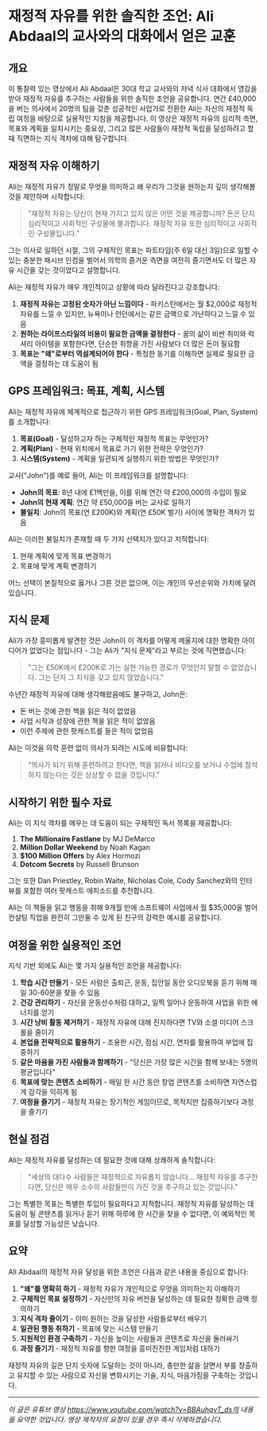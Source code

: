# 재정적 자유를 위한 솔직한 조언: Ali Abdaal의 교사와의 대화에서 얻은 교훈

## 개요

이 통찰력 있는 영상에서 Ali Abdaal은 30대 학교 교사와의 저녁 식사 대화에서 영감을 받아 재정적 자유를 추구하는 사람들을 위한 솔직한 조언을 공유합니다. 연간 £40,000을 버는 의사에서 20명의 팀을 갖춘 성공적인 사업가로 전환한 Ali는 자신의 재정적 독립 여정을 바탕으로 실용적인 지침을 제공합니다. 이 영상은 재정적 자유의 심리적 측면, 목표와 계획을 일치시키는 중요성, 그리고 많은 사람들이 재정적 독립을 달성하려고 할 때 직면하는 지식 격차에 대해 탐구합니다.

## 재정적 자유 이해하기

Ali는 재정적 자유가 정말로 무엇을 의미하고 왜 우리가 그것을 원하는지 깊이 생각해볼 것을 제안하며 시작합니다:

> "재정적 자유는 당신이 현재 가지고 있지 않은 어떤 것을 제공합니까? 돈은 단지 심리적이고 사회적인 구성물에 불과합니다. 재정적 자유 또한 심리적이고 사회적인 구성물입니다."

그는 의사로 일하던 시절, 그의 구체적인 목표는 파트타임(주 6일 대신 3일)으로 일할 수 있는 충분한 패시브 인컴을 벌어서 의학의 즐거운 측면을 여전히 즐기면서도 더 많은 자유 시간을 갖는 것이었다고 설명합니다.

Ali는 재정적 자유가 매우 개인적이고 상황에 따라 달라진다고 강조합니다:

1. **재정적 자유는 고정된 숫자가 아닌 느낌이다** - 파키스탄에서는 월 $2,000로 재정적 자유를 느낄 수 있지만, 뉴욕이나 런던에서는 같은 금액으로 가난하다고 느낄 수 있음
2. **원하는 라이프스타일의 비용이 필요한 금액을 결정한다** - 꿈의 삶이 비싼 취미와 럭셔리 아이템을 포함한다면, 단순한 취향을 가진 사람보다 더 많은 돈이 필요함
3. **목표는 "왜"로부터 역설계되어야 한다** - 특정한 동기를 이해하면 실제로 필요한 금액을 결정하는 데 도움이 됨

## GPS 프레임워크: 목표, 계획, 시스템

Ali는 재정적 자유에 체계적으로 접근하기 위한 GPS 프레임워크(Goal, Plan, System)를 소개합니다:

1. **목표(Goal)** - 달성하고자 하는 구체적인 재정적 목표는 무엇인가?
2. **계획(Plan)** - 현재 위치에서 목표로 가기 위한 전략은 무엇인가?
3. **시스템(System)** - 계획을 일관되게 실행하기 위한 방법은 무엇인가?

교사("John")를 예로 들어, Ali는 이 프레임워크를 설명합니다:

- **John의 목표**: 8년 내에 £1백만을, 이를 위해 연간 약 £200,000의 수입이 필요
- **John의 현재 계획**: 연간 약 £50,000을 버는 교사로 일하기
- **불일치**: John의 목표(연 £200K)와 계획(연 £50K 벌기) 사이에 명확한 격차가 있음

Ali는 이러한 불일치가 존재할 때 두 가지 선택지가 있다고 지적합니다:

1. 현재 계획에 맞게 목표 변경하기
2. 목표에 맞게 계획 변경하기

어느 선택이 본질적으로 옳거나 그른 것은 없으며, 이는 개인의 우선순위와 가치에 달려 있습니다.

## 지식 문제

Ali가 가장 흥미롭게 발견한 것은 John이 이 격차를 어떻게 메울지에 대한 명확한 아이디어가 없었다는 점입니다 - 그는 Ali가 "지식 문제"라고 부르는 것에 직면했습니다:

> "그는 £50K에서 £200K로 가는 실현 가능한 경로가 무엇인지 말할 수 없었습니다. 그는 단지 그 지식을 갖고 있지 않았습니다."

수년간 재정적 자유에 대해 생각해왔음에도 불구하고, John은:

- 돈 버는 것에 관한 책을 읽은 적이 없었음
- 사업 시작과 성장에 관한 책을 읽은 적이 없었음
- 이런 주제에 관한 팟캐스트를 들은 적이 없었음

Ali는 이것을 의학 훈련 없이 의사가 되려는 시도에 비유합니다:

> "의사가 되기 위해 훈련하려고 한다면, 책을 읽거나 비디오를 보거나 수업에 참석하지 않는다는 것은 상상할 수 없을 것입니다."

## 시작하기 위한 필수 자료

Ali는 이 지식 격차를 메우는 데 도움이 되는 구체적인 독서 목록을 제공합니다:

1. **The Millionaire Fastlane** by MJ DeMarco
2. **Million Dollar Weekend** by Noah Kagan
3. **$100 Million Offers** by Alex Hormozi
4. **Dotcom Secrets** by Russell Brunson

그는 또한 Dan Priestley, Robin Waite, Nicholas Cole, Cody Sanchez와의 인터뷰를 포함한 여러 팟캐스트 에피소드를 추천합니다.

Ali는 이 책들을 읽고 행동을 취해 9개월 만에 소프트웨어 사업에서 월 $35,000을 벌어 컨설팅 직업을 완전히 그만둘 수 있게 된 친구의 강력한 예시를 공유합니다.

## 여정을 위한 실용적인 조언

지식 기반 외에도 Ali는 몇 가지 실용적인 조언을 제공합니다:

1. **학습 시간 만들기** - 모든 사람은 출퇴근, 운동, 집안일 동안 오디오북을 듣기 위해 매일 30-60분을 찾을 수 있음
2. **건강 관리하기** - 자신을 운동선수처럼 대하고, 일찍 일어나 운동하여 사업을 위한 에너지를 얻기
3. **시간 낭비 활동 제거하기** - 재정적 자유에 대해 진지하다면 TV와 소셜 미디어 스크롤을 줄이기
4. **본업을 전략적으로 활용하기** - 조용한 시간, 점심 시간, 연차를 활용하여 부업에 집중하기
5. **같은 마음을 가진 사람들과 함께하기** - "당신은 가장 많은 시간을 함께 보내는 5명의 평균입니다"
6. **목표에 맞는 콘텐츠 소비하기** - 매일 한 시간 동안 창업 콘텐츠를 소비하면 자연스럽게 감각을 익히게 됨
7. **여정을 즐기기** - 재정적 자유는 장기적인 게임이므로, 목적지만 집중하기보다 과정을 즐기기

## 현실 점검

Ali는 재정적 자유를 달성하는 데 필요한 것에 대해 상쾌하게 솔직합니다:

> "세상의 대다수 사람들은 재정적으로 자유롭지 않습니다... 재정적 자유를 추구한다면, 당신은 매우 소수의 사람들만이 가진 것을 추구하고 있는 것입니다."

그는 특별한 목표는 특별한 투입이 필요하다고 지적합니다. 재정적 자유를 달성하는 데 도움이 될 콘텐츠를 읽거나 듣기 위해 하루에 한 시간을 찾을 수 없다면, 이 예외적인 목표를 달성할 가능성은 낮습니다.

## 요약

Ali Abdaal의 재정적 자유 달성을 위한 조언은 다음과 같은 내용을 중심으로 합니다:

1. **"왜"를 명확히 하기** - 재정적 자유가 개인적으로 무엇을 의미하는지 이해하기
2. **구체적인 목표 설정하기** - 자신만의 자유 버전을 달성하는 데 필요한 정확한 금액 정의하기
3. **지식 격차 줄이기** - 이미 원하는 것을 달성한 사람들로부터 배우기
4. **일관된 행동 취하기** - 목표에 맞는 시스템 만들기
5. **지원적인 환경 구축하기** - 자신을 높이는 사람들과 콘텐츠로 자신을 둘러싸기
6. **과정 즐기기** - 재정적 자유를 향한 여정을 흥미진진한 게임처럼 대하기

재정적 자유의 길은 단지 숫자에 도달하는 것이 아니라, 충만한 삶을 살면서 부를 창출하고 유지할 수 있는 사람으로 자신을 변화시키는 기술, 지식, 마음가짐을 구축하는 것입니다.

---

_이 글은 유튜브 영상 https://www.youtube.com/watch?v=BBAuhqvT_ds의 내용을 요약한 것입니다. 영상 제작자의 요청이 있을 경우 즉시 삭제하겠습니다._
